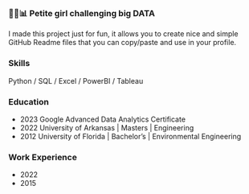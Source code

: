 ### 👩💪📊 Petite girl challenging big DATA


I made this project just for fun, it allows you to create nice and simple GitHub Readme files that you can copy/paste and use in your profile.
  

### Skills
Python / SQL / Excel / PowerBI / Tableau 

### Education
- 2023 Google Advanced Data Analytics Certificate
- 2022 University of Arkansas | Masters | Engineering
- 2012 University of Florida | Bachelor’s | Environmental Engineering

### Work Experience
- 2022
- 2015

